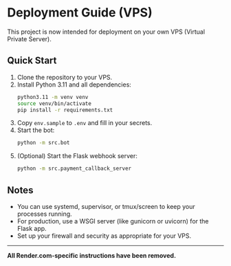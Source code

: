 # Deployment Guide (VPS)

This project is now intended for deployment on your own VPS (Virtual Private Server).

## Quick Start

1. Clone the repository to your VPS.
2. Install Python 3.11 and all dependencies:
   ```bash
   python3.11 -m venv venv
   source venv/bin/activate
   pip install -r requirements.txt
   ```
3. Copy `env.sample` to `.env` and fill in your secrets.
4. Start the bot:
   ```bash
   python -m src.bot
   ```
5. (Optional) Start the Flask webhook server:
   ```bash
   python -m src.payment_callback_server
   ```

## Notes
- You can use systemd, supervisor, or tmux/screen to keep your processes running.
- For production, use a WSGI server (like gunicorn or uvicorn) for the Flask app.
- Set up your firewall and security as appropriate for your VPS.

---

**All Render.com-specific instructions have been removed.** 